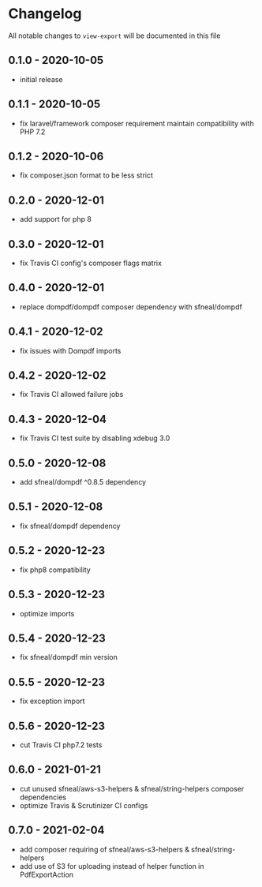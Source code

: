 # Changelog

All notable changes to `view-export` will be documented in this file

## 0.1.0 - 2020-10-05
- initial release


## 0.1.1 - 2020-10-05
- fix laravel/framework composer requirement maintain compatibility with PHP 7.2


## 0.1.2 - 2020-10-06
- fix composer.json format to be less strict


## 0.2.0 - 2020-12-01
- add support for php 8


## 0.3.0 - 2020-12-01
- fix Travis CI config's composer flags matrix


## 0.4.0 - 2020-12-01
- replace dompdf/dompdf composer dependency with sfneal/dompdf


## 0.4.1 - 2020-12-02
- fix issues with Dompdf imports


## 0.4.2 - 2020-12-02
- fix Travis CI allowed failure jobs


## 0.4.3 - 2020-12-04
- fix Travis CI test suite by disabling xdebug 3.0


## 0.5.0 - 2020-12-08
- add sfneal/dompdf ^0.8.5 dependency


## 0.5.1 - 2020-12-08
- fix sfneal/dompdf dependency


## 0.5.2 - 2020-12-23
- fix php8 compatibility


## 0.5.3 - 2020-12-23
- optimize imports


## 0.5.4 - 2020-12-23
- fix sfneal/dompdf min version


## 0.5.5 - 2020-12-23
- fix exception import


## 0.5.6 - 2020-12-23
- cut Travis CI php7.2 tests


## 0.6.0 - 2021-01-21
- cut unused sfneal/aws-s3-helpers & sfneal/string-helpers composer dependencies
- optimize Travis & Scrutinizer CI configs


## 0.7.0 - 2021-02-04
- add composer requiring of sfneal/aws-s3-helpers & sfneal/string-helpers
- add use of S3 for uploading instead of helper function in PdfExportAction
